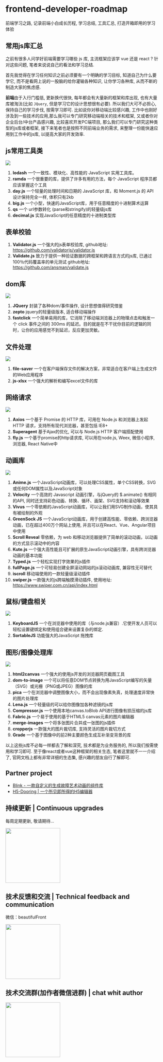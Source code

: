 # frontend-developer-roadmap
前端学习之路, 记录前端小白成长历程, 学习总结, 工具汇总, 打造开箱即用的学习体验

## 常用js库汇总
之前有很多人问学好前端需要学习哪些 js 库, 主流框架应该学 vue 还是 react ? 针对这些问题, 笔者来说说自己的看法和学习总结. 

首先我觉得在学习任何知识之前必须要有一个明确的学习目标, 知道自己为什么要学它, 而不是看网上说的一股脑的给你灌输各种知识, 让你学习各种库, 从而不断的制造大家的焦虑感.

**前端**由于入行门槛低, 更新换代很快, 每年都会有大量新的框架和库出现, 也有大量库被淘汰(比如 `JQuery`, 但是学习它的设计思想很有必要). 所以我们大可不必担心, 保持自己的学习步伐, 按需学习即可. 比如说你对移动端比较感兴趣, 工作中也刚好涉及到一些技术的应用,那么我可以专门研究移动端相关的技术和框架, 又或者你对企业后台/中台产品感兴趣, 比较喜欢开发PC端项目, 那么我们可以专门研究这种类型的js库或者框架, 接下来笔者也是按照不同前端业务的需求, 来整理一份能快速应用到工作中的js库, 以提高大家的开发效率. 

## js常用工具类

![](https://imgkr2.cn-bj.ufileos.com/70f4ed18-437e-47fd-b4c8-642fbb27f9ce.png?UCloudPublicKey=TOKEN_8d8b72be-579a-4e83-bfd0-5f6ce1546f13&Signature=L7M5OG4npvrg2szPBspndAXMYeE%253D&Expires=1606373404)

1. **lodash** 一个一致性、模块化、高性能的 JavaScript 实用工具库。
2. **ramda** 一个很重要的库，提供了许多有用的方法，每个 JavaScript 程序员都应该掌握这个工具
3. **day.js** 一个轻量的处理时间和日期的 JavaScript 库，和 Moment.js 的 API 设计保持完全一样, 体积只有2kb
4. **big.js** 一个小型，快速的JavaScript库，用于任意精度的十进制算术运算
5. **qs** 一个 url参数转化 (parse和stringify)的轻量级js库
6. **decimal.js** 实现JavaScript的任意精度的十进制类型库

## 表单校验

1. **Validator.js** 一个强大的js表单校验库, github地址: https://github.com/validatorjs/validator.js
2. **Validate.js** 致力于提供一种验证数据的跨框架和跨语言方式的js库, 已通过100％代码覆盖率的单元测试  github地址: https://github.com/ansman/validate.js


## dom库

![](https://imgkr2.cn-bj.ufileos.com/4f24ff47-2fa1-4b21-bff4-5bf5fb641a28.png?UCloudPublicKey=TOKEN_8d8b72be-579a-4e83-bfd0-5f6ce1546f13&Signature=3SXuiSkxST%252Fm1GXkwNZDUtEurlU%253D&Expires=1606373747)

1. **JQuery** 封装了各种dom/事件操作, 设计思想值得研究借鉴
2. **zepto** jquery的轻量级版本, 适合移动端操作
3. **fastclick** 一个简单易用的库，它消除了移动端浏览器上的物理点击和触发一个 click 事件之间的 300ms 的延迟。目的就是在不干扰你目前的逻辑的同时，让你的应用感觉不到延迟，反应更加灵敏。

## 文件处理

![](https://imgkr2.cn-bj.ufileos.com/6fffb6be-2509-4f58-88b2-84ab2a5e580d.png?UCloudPublicKey=TOKEN_8d8b72be-579a-4e83-bfd0-5f6ce1546f13&Signature=PCjaDBK6Fd6tGyZROCJjeYF6WyM%253D&Expires=1606373771)

1. **file-saver** 一个在客户端保存文件的解决方案，非常适合在客户端上生成文件的Web应用程序
2. **js-xlsx** 一个强大的解析和编写excel文件的库

## 网络请求

![](https://imgkr2.cn-bj.ufileos.com/a3b2597a-2e30-42ab-a651-bded3020e3f4.png?UCloudPublicKey=TOKEN_8d8b72be-579a-4e83-bfd0-5f6ce1546f13&Signature=dNLoHeQKYj2WkYjiBRt%252F1196i%252FI%253D&Expires=1606373841)

1. **Axios** 一个基于 Promise 的 HTTP 库，可用在 Node.js 和浏览器上发起 HTTP 请求，支持所有现代浏览器，甚至包括 IE8+
2. **Superagent** 基于Ajax的优化, 可以与 Node.js HTTP 客户端搭配使用
3. **fly.js** 一个基于promise的http请求库, 可以用在node.js, Weex, 微信小程序, 浏览器, React Native中

## 动画库

![](https://imgkr2.cn-bj.ufileos.com/b2ffa921-0a1e-4073-a1a1-2f94cab1ba3e.png?UCloudPublicKey=TOKEN_8d8b72be-579a-4e83-bfd0-5f6ce1546f13&Signature=ObehVdsQTGt8AzBkaW0BSXoyy68%253D&Expires=1606373938)

1. **Anime.js** 一个JavaScript动画库，可以处理CSS属性，单个CSS转换，SVG或任何DOM属性以及JavaScript对象
2. **Velocity** 一个高效的 Javascript 动画引擎，与jQuery的 $.animate() 有相同的API, 同时还支持彩色动画、转换、循环、画架、SVG支持和滚动等效果
3. **Vivus** 一个零依赖的JavaScript动画库，可以让我们用SVG制作动画，使其具有被绘制的外观
4. **GreenSock JS** 一个JavaScript动画库，用于创建高性能、零依赖、跨浏览器动画，已在超过400万个网站上使用, 并且可以在React、Vue、Angular项目中使用
5. **Scroll Reveal** 零依赖，为 web 和移动浏览器提供了简单的滚动动画，以动画的方式显示滚动中的内容
6. **Kute.js** 一个强大高性能且可扩展的原生JavaScript动画引擎，具有跨浏览器动画的基本功能
7. **Typed.js** 一个轻松实现打字效果的js插件
8. **fullPage.js** 一个可轻易创建全屏滚动网站的js滚动动画库, 兼容性无可替代
9. **iscroll** 移动端使用的一款轻量级滚动插件
10. **swiper.js** 一款强大的js跨端触摸滑动插件, 使用地址: https://www.swiper.com.cn/api/index.html

## 鼠标/键盘相关

![](https://imgkr2.cn-bj.ufileos.com/b304ef27-9e7f-42ee-8d9c-db6f99a280d5.png?UCloudPublicKey=TOKEN_8d8b72be-579a-4e83-bfd0-5f6ce1546f13&Signature=DS5nSUfhrhLpoePoqYNZ%252BGsGOBg%253D&Expires=1606374234)

1. **KeyboardJS** 一个在浏览器中使用的库（与node.js兼容）.它使开发人员可以轻松设置键绑定和使用组合键来设置复杂的绑定.
2. **SortableJS** 功能强大的JavaScript 拖拽库

## 图形/图像处理库

![](https://imgkr2.cn-bj.ufileos.com/dc3c2c46-8bfb-4fd2-954e-8a1804d001e1.png?UCloudPublicKey=TOKEN_8d8b72be-579a-4e83-bfd0-5f6ce1546f13&Signature=p42ZBxD3nBRscoFlFIgYZpPpucU%253D&Expires=1606374499)

1. **html2canvas** 一个强大的使用js开发的浏览器网页截图工具
2. **dom-to-image** 一个可以将任意DOM节点转换为用JavaScript编写的矢量（SVG）或光栅（PNG或JPEG）图像的库
3. **pica** 一个在浏览器中调整图像大小，而不会出现像素失真，处理速度非常快的图片处理库
4. **Lena.js** 一个轻量级的可以给你图像加各种滤镜的js库
5. **Compressor.js** 一个使用本地canvas.toBlob API进行图像有损压缩的js库
6. **Fabric.js** 一个易于使用的基于HTML5 canvas元素的图片编辑器
7. **merge-images** 一个将多张图片合并成一张图的js插件
8. **cropperjs** 一款强大的图片裁切库, 支持灵活的图片裁切方式
9. **Grade** 一个基于图像中的前2种主要颜色生成互补渐变背景的库

以上这些js库不必每一样都去了解和深究, 技术都是为业务服务的, 所以我们按需使用和学习即可. 至于像react或者vue这种框架的相关生态, 笔者这里就不一一介绍了, 官网文档上都有非常详细的生态集, 感兴趣的朋友自行了解即可. 

## Partner project
* [Blink - 一款自定义的生成故障艺术动画的组件库](https://github.com/MrXujiang/blink)
* [H5-Dooring | 一个所见即所得的H5编辑器](https://github.com/MrXujiang/h5-Dooring)


## 持续更新 | Continuous upgrades
每周定期更新, 敬请期待...

<img src="http://io.nainor.com/uploads/WechatIMG2_1742b586c3d.jpeg" width="180px" />

## 技术反馈和交流 | Technical feedback and communication
微信：beautifulFront


<img src="http://io.nainor.com/uploads/code_1741c445027.png" width="180px" />

## 技术交流群(加作者微信进群) | chat whit author
<img src="http://io.nainor.com/uploads/WechatIMG3_175231f6420.jpeg" width="180px" />
